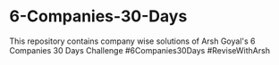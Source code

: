 # 6-Companies-30-Days
This repository contains company wise solutions of Arsh Goyal's 6 Companies 30 Days Challenge #6Companies30Days #ReviseWithArsh

